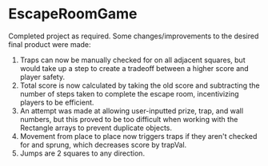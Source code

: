 # EscapeRoomGame
Completed project as required. 
Some changes/improvements to the desired final product were made:
1. Traps can now be manually checked for on all adjacent squares, but would take up a step to create a tradeoff between a higher score and player safety.
2. Total score is now calculated by taking the old score and subtracting the number of steps taken to complete the escape room, incentivizing players to be efficient.
3. An attempt was made at allowing user-inputted prize, trap, and wall numbers, but this proved to be too difficult when working with the Rectangle arrays to prevent
duplicate objects.
4. Movement from place to place now triggers traps if they aren't checked for and sprung, which decreases score by trapVal.
5. Jumps are 2 squares to any direction.

